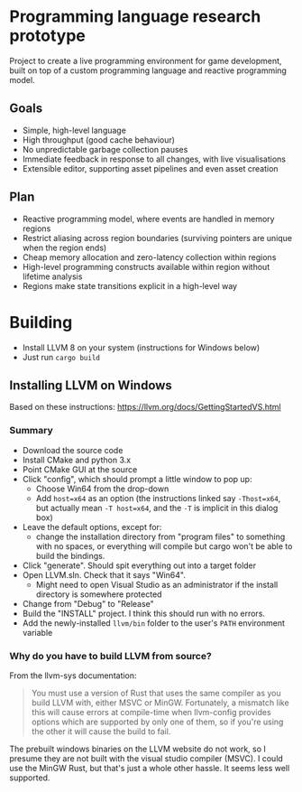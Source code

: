 # Programming language research prototype

Project to create a live programming environment for game development, built on top of a custom programming language and reactive programming model.

## Goals

- Simple, high-level language
- High throughput (good cache behaviour)
- No unpredictable garbage collection pauses
- Immediate feedback in response to all changes, with live visualisations
- Extensible editor, supporting asset pipelines and even asset creation

## Plan

- Reactive programming model, where events are handled in memory regions
- Restrict aliasing across region boundaries (surviving pointers are unique when the region ends)
- Cheap memory allocation and zero-latency collection within regions
- High-level programming constructs available within region without lifetime analysis
- Regions make state transitions explicit in a high-level way

# Building

- Install LLVM 8 on your system (instructions for Windows below)
- Just run `cargo build`

## Installing LLVM on Windows

Based on these instructions: https://llvm.org/docs/GettingStartedVS.html

### Summary

* Download the source code
* Install CMake and python 3.x
* Point CMake GUI at the source
* Click "config", which should prompt a little window to pop up:
  * Choose Win64 from the drop-down
  * Add `host=x64` as an option (the instructions linked say `-Thost=x64`, but actually mean `-T host=x64`, and the `-T` is implicit in this dialog box)
* Leave the default options, except for:
  * change the installation directory from "program files" to something with no spaces, or everything will compile but cargo won't be able to build the bindings.
* Click "generate". Should spit everything out into a target folder
* Open LLVM.sln. Check that it says "Win64".
  * Might need to open Visual Studio as an administrator if the install directory is somewhere protected
* Change from "Debug" to "Release"
* Build the "INSTALL" project. I think this should run with no errors.
* Add the newly-installed `llvm/bin` folder to the user's `PATH` environment variable

### Why do you have to build LLVM from source?

From the llvm-sys documentation:

> You must use a version of Rust that uses the same compiler as you build LLVM with, either MSVC or MinGW. Fortunately, a mismatch like this will cause errors at compile-time when llvm-config provides options which are supported by only one of them, so if you're using the other it will cause the build to fail.

The prebuilt windows binaries on the LLVM website do not work, so I presume they are not built with the visual studio compiler (MSVC). I could use the MinGW Rust, but that's just a whole other hassle. It seems less well supported.
